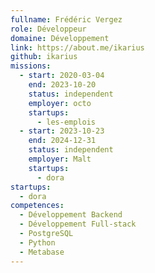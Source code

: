 ```yaml
---
fullname: Frédéric Vergez
role: Développeur
domaine: Développement
link: https://about.me/ikarius
github: ikarius
missions:
  - start: 2020-03-04
    end: 2023-10-20
    status: independent
    employer: octo
    startups:
      - les-emplois
  - start: 2023-10-23
    end: 2024-12-31
    status: independent
    employer: Malt
    startups:
      - dora
startups:
  - dora
competences:
  - Développement Backend
  - Développement Full-stack
  - PostgreSQL
  - Python
  - Metabase
---
```

